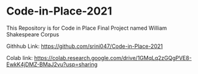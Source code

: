 # Code-in-Place-2021
This Repository is for Code in Place Final Project named William Shakespeare Corpus

Githhub Link: https://github.com/srini047/Code-in-Place-2021

Colab link: https://colab.research.google.com/drive/1GMqLq2zGQgPVE8-EwkK4jDMZ-BMaJ2vu?usp=sharing
